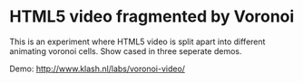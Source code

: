 # HTML5 video fragmented by Voronoi

This is an experiment where HTML5 video is split apart into different animating voronoi cells. Show cased in three seperate demos.

Demo: http://www.klash.nl/labs/voronoi-video/